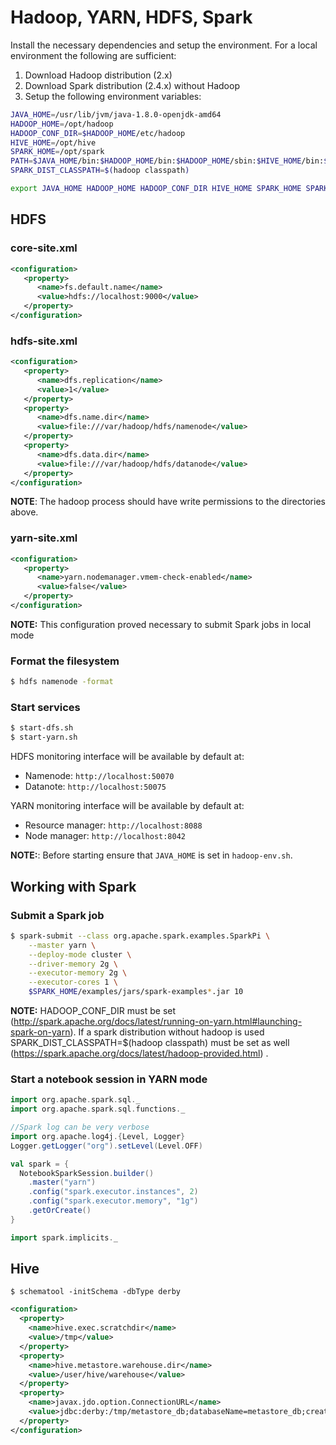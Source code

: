 # Hadoop, YARN, HDFS, Spark

Install the necessary dependencies and setup the environment. For a local environment the following are sufficient:

1. Download Hadoop distribution (2.x)
2. Download Spark distribution (2.4.x) without Hadoop
3. Setup the following environment variables:

```bash
JAVA_HOME=/usr/lib/jvm/java-1.8.0-openjdk-amd64
HADOOP_HOME=/opt/hadoop
HADOOP_CONF_DIR=$HADOOP_HOME/etc/hadoop
HIVE_HOME=/opt/hive
SPARK_HOME=/opt/spark
PATH=$JAVA_HOME/bin:$HADOOP_HOME/bin:$HADOOP_HOME/sbin:$HIVE_HOME/bin:$SPARK_HOME/bin:$SPARK_HOME/sbin:$PATH
SPARK_DIST_CLASSPATH=$(hadoop classpath)

export JAVA_HOME HADOOP_HOME HADOOP_CONF_DIR HIVE_HOME SPARK_HOME SPARK_DIST_CLASSPATH PATH
```

## HDFS

### core-site.xml

```xml
<configuration>
   <property>
      <name>fs.default.name</name>
      <value>hdfs://localhost:9000</value> 
   </property>
</configuration>
```

### hdfs-site.xml

```xml
<configuration>
   <property>
      <name>dfs.replication</name>
      <value>1</value>
   </property>
   <property>
      <name>dfs.name.dir</name>
      <value>file:///var/hadoop/hdfs/namenode</value>
   </property>
   <property>
      <name>dfs.data.dir</name>
      <value>file:///var/hadoop/hdfs/datanode</value> 
   </property>
</configuration>
```

**NOTE**: The hadoop process should have write permissions to the directories above.

### yarn-site.xml

```xml
<configuration>
   <property>
      <name>yarn.nodemanager.vmem-check-enabled</name>
      <value>false</value>
   </property>
</configuration>
```

**NOTE:** This configuration proved necessary to submit Spark jobs in local mode

### Format the filesystem

```bash
$ hdfs namenode -format
```

### Start services

```bash
$ start-dfs.sh
$ start-yarn.sh
```

HDFS monitoring interface will be available by default at:
- Namenode: `http://localhost:50070`
- Datanote: `http://localhost:50075`

YARN monitoring interface will be available by default at:

- Resource manager: `http://localhost:8088`
- Node manager: `http://localhost:8042`

**NOTE:**: Before starting ensure that `JAVA_HOME` is set in `hadoop-env.sh`.

## Working with Spark

### Submit a Spark job

```bash
$ spark-submit --class org.apache.spark.examples.SparkPi \
    --master yarn \
    --deploy-mode cluster \
    --driver-memory 2g \
    --executor-memory 2g \
    --executor-cores 1 \
    $SPARK_HOME/examples/jars/spark-examples*.jar 10
```

**NOTE:** HADOOP_CONF_DIR must be set (http://spark.apache.org/docs/latest/running-on-yarn.html#launching-spark-on-yarn). If a spark distribution without hadoop is used SPARK_DIST_CLASSPATH=$(hadoop classpath)
must be set as well (https://spark.apache.org/docs/latest/hadoop-provided.html) .

### Start a notebook session in YARN mode

```scala
import org.apache.spark.sql._
import org.apache.spark.sql.functions._

//Spark log can be very verbose
import org.apache.log4j.{Level, Logger}
Logger.getLogger("org").setLevel(Level.OFF)

val spark = {
  NotebookSparkSession.builder()
    .master("yarn")
    .config("spark.executor.instances", 2)
    .config("spark.executor.memory", "1g")
    .getOrCreate()
}

import spark.implicits._
```

## Hive

```
$ schematool -initSchema -dbType derby
```

```xml
<configuration>
  <property>
    <name>hive.exec.scratchdir</name>
    <value>/tmp</value>
  </property>
  <property>
    <name>hive.metastore.warehouse.dir</name>
    <value>/user/hive/warehouse</value>
  </property>
  <property>
    <name>javax.jdo.option.ConnectionURL</name>
    <value>jdbc:derby:/tmp/metastore_db;databaseName=metastore_db;create=true</value>
  </property>
</configuration>
```